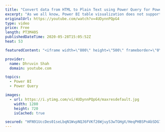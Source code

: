 ```yaml
---
title: "Convert data from HTML to Plain Text using Power Query for Power BI Table Visualization"
excerpt: "As we all know, Power BI table visualization does not support HTML generation. So, we need to convert our HTML text to Plain text.   With the help of Power Query function, we can easily remove HTML tags from the Text in Power Query. To implement that we need to use function HTML.table() in Power Query."
originalUrl: https://youtube.com/watch?v=4UDynnPQpG4
type: video
price: Free
length: PT3M40S
publishedDateTime: 2020-05-28T15:05:52Z
heat: 53

featuredContent: "<iframe width=\"800\" height=\"500\" frameborder=\"0\" src=\"https://www.youtube.com/embed/4UDynnPQpG4\" allow=\"accelerometer; autoplay; encrypted-media; gyroscope; picture-in-picture\" allowfullscreen></iframe>"

provider:
  name: Dhruvin Shah
  domain: youtube.com

topics:
  - Power BI
  - Power Query

images:
  - url: https://i.ytimg.com/vi/4UDynnPQpG4/maxresdefault.jpg
    width: 1280
    height: 720
    isCached: true

secured: "HFN91UccDes01seLbqN1WvpNQJ6FVKf26WjuyS3wTGHgX/HeqPHBSPnAbSDG7V7+LjVt4elr+YuysOfzlmyUbM4dKd/mb/vWW0lEdarAxSyWHql+GOX2+qPx7yHmej2nOL9QOPdxr960oV/A6+Ibsc0PCUVQs8p65BW577Qlbh4A7yDmGb8wzwkmRPDuQkY7fOdgBl9urqTAHBKh99dz/9hsSN3hiqsIJ9wXfVeypqQ28qVvKEP25o42rmo8IEsmf/axFUM2wnJdPuVc3wfIjU/s9I+TtnJbMAprh8Qcqyd6KOnp8XuqXB3rJb5l0L0uxavsqrA9oCfiggf+FMG1aFxfPiZgL/ivAyD6nNatEbPCO+DhQN+6cO9C7+9tPG8lUaSSOj3rM15caiHqFpqs2U4j43G5L3R2KXVNhemXtS4=;i1xG1Xle0sFRPN/i/Q08Dg=="
---
```


